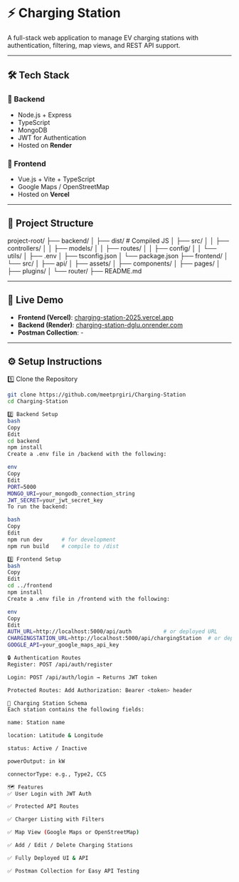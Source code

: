 # ⚡ Charging Station

A full-stack web application to manage EV charging stations with authentication, filtering, map views, and REST API support.

---

## 🛠 Tech Stack

### 🔧 Backend

- Node.js + Express
- TypeScript
- MongoDB
- JWT for Authentication
- Hosted on **Render**

### 🎨 Frontend

- Vue.js + Vite + TypeScript
- Google Maps / OpenStreetMap
- Hosted on **Vercel**

---

## 📁 Project Structure

project-root/
├── backend/
│ ├── dist/ # Compiled JS
│ ├── src/
│ │ ├── controllers/
│ │ ├── models/
│ │ ├── routes/
│ │ ├── config/
│ │ └── utils/
│ ├── .env
│ ├── tsconfig.json
│ └── package.json
├── frontend/
│ └── src/
│ ├── api/
│ ├── assets/
│ ├── components/
│ ├── pages/
│ ├── plugins/
│ └── router/
├── README.md

---

## 🚀 Live Demo

- **Frontend (Vercel)**: [charging-station-2025.vercel.app](https://charging-station-2025.vercel.app/login)
- **Backend (Render)**: [charging-station-dglu.onrender.com](https://charging-station-dglu.onrender.com)
- **Postman Collection**: -

---

## ⚙️ Setup Instructions

1️⃣ Clone the Repository

```bash
git clone https://github.com/meetprgiri/Charging-Station
cd Charging-Station

2️⃣ Backend Setup
bash
Copy
Edit
cd backend
npm install
Create a .env file in /backend with the following:

env
Copy
Edit
PORT=5000
MONGO_URI=your_mongodb_connection_string
JWT_SECRET=your_jwt_secret_key
To run the backend:

bash
Copy
Edit
npm run dev      # for development
npm run build    # compile to /dist

3️⃣ Frontend Setup
bash
Copy
Edit
cd ../frontend
npm install
Create a .env file in /frontend with the following:

env
Copy
Edit
AUTH_URL=http://localhost:5000/api/auth          # or deployed URL
CHARGINGSTATION_URL=http://localhost:5000/api/chargingStation  # or deployed URL
GOOGLE_API=your_google_maps_api_key

🔒 Authentication Routes
Register: POST /api/auth/register

Login: POST /api/auth/login → Returns JWT token

Protected Routes: Add Authorization: Bearer <token> header

📍 Charging Station Schema
Each station contains the following fields:

name: Station name

location: Latitude & Longitude

status: Active / Inactive

powerOutput: in kW

connectorType: e.g., Type2, CCS

🗺️ Features
✅ User Login with JWT Auth

✅ Protected API Routes

✅ Charger Listing with Filters

✅ Map View (Google Maps or OpenStreetMap)

✅ Add / Edit / Delete Charging Stations

✅ Fully Deployed UI & API

✅ Postman Collection for Easy API Testing
```
